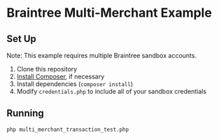 Braintree Multi-Merchant Example
================================

## Set Up

Note: This example requires multiple Braintree sandbox accounts.

1. Clone this repository
2. [Install Composer](https://getcomposer.org/download/), if necessary
3. Install dependencies (`composer install`)
4. Modify `credentials.php` to include all of your sandbox credentials

## Running

    php multi_merchant_transaction_test.php
